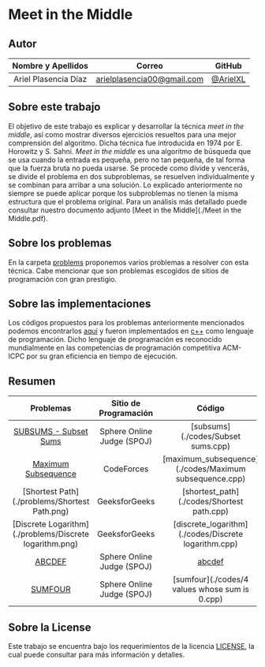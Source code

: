 # Meet in the Middle

## Autor

| **Nombre y Apellidos** |         **Correo**         |               **GitHub**               |
| :--------------------: | :------------------------: | :------------------------------------: |
|  Ariel Plasencia Díaz  | arielplasencia00@gmail.com | [@ArielXL](https://github.com/ArielXL) |

## Sobre este trabajo

El objetivo de este trabajo es explicar y desarrollar la técnica *meet in the middle*, así como mostrar
diversos ejercicios resueltos para una mejor comprensión del algoritmo. Dicha técnica fue introducida
en 1974 por E. Horowitz y S. Sahni. *Meet in the middle* es una algoritmo de búsqueda que se usa cuando la entrada es pequeña, pero no tan pequeña, de tal forma que la fuerza bruta no pueda usarse. Se procede como divide y vencerás, se divide el problema en dos subproblemas, se resuelven individualmente y se combinan para arribar a una solución. Lo explicado anteriormente no siempre se puede aplicar porque los subproblemas no tienen la misma estructura que el problema original. Para un análisis más detallado puede consultar nuestro documento adjunto [Meet in the Middle](./Meet in the Middle.pdf).

## Sobre los problemas

En la carpeta [problems](./problems) proponemos varios problemas a resolver con esta técnica. Cabe mencionar que son problemas escogidos de sitios de programación con gran prestigio.

## Sobre las implementaciones

Los códigos propuestos para los problemas anteriormente mencionados podemos encontrarlos [aquí](./codes) y fueron implementados en [c++](https://es.wikipedia.org/wiki/C%2B%2B) como lenguaje de programación. Dicho lenguaje de programación es reconocido mundialmente en las competencias de programación competitiva ACM-ICPC por su gran eficiencia en tiempo de ejecución.

## Resumen

|                          Problemas                           |   Sitio de Programación    |                         Código                         |     Resultado      |
| :----------------------------------------------------------: | :------------------------: | :----------------------------------------------------: | :----------------: |
| [SUBSUMS - Subset Sums](https://www.spoj.com/problems/SUBSUMS/) | Sphere Online Judge (SPOJ) |           [subsums](./codes/Subset sums.cpp)           | :heavy_check_mark: |
| [Maximum Subsequence](https://codeforces.com/problemset/problem/888/E) |         CodeForces         | [maximum_subsequence](./codes/Maximum subsequence.cpp) | :heavy_check_mark: |
|        [Shortest Path](./problems/Shortest Path.png)         |       GeeksforGeeks        |       [shortest_path](./codes/Shortest path.cpp)       | :heavy_check_mark: |
|   [Discrete Logarithm](./problems/Discrete logarithm.png)    |       GeeksforGeeks        |  [discrete_logarithm](./codes/Discrete logarithm.cpp)  | :heavy_check_mark: |
|       [ABCDEF](https://www.spoj.com/problems/ABCDEF/)        | Sphere Online Judge (SPOJ) |              [abcdef](./codes/ABCDEF.cpp)              | :heavy_check_mark: |
|      [SUMFOUR](https://www.spoj.com/problems/SUMFOUR/)       | Sphere Online Judge (SPOJ) |     [sumfour](./codes/4 values whose sum is 0.cpp)     | :heavy_check_mark: |

## Sobre la License

Este trabajo se encuentra bajo los requerimientos de la licencia [LICENSE](LICENSE), la cual puede consultar para más información y detalles.